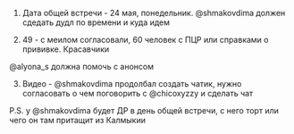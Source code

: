 1) Дата общей встречи - 24 мая, понедельник. @shmakovdima должен сдедать дудл по времени и куда идем

2) 49 - c меилом согласовали, 60 человек с ПЦР или справками о прививке. Красавчики

@alyona_s должна помочь с анонсом

3) Видео - @shmakovdima продолбал создать чатик, нужно согласовать о чем поговорить с @chicoxyzzy и сделать чат

P.S. у @shmakovdima будет ДР в день общей встречи, с него торт или чего он там притащит из Калмыкии
